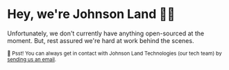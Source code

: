 # Hey, we're Johnson Land :construction_worker::wave:

Unfortunately, we don't currently have anything open-sourced at the moment. But, rest assured we're hard at work behind the scenes.

<sub>:shushing_face: Psst! You can always get in contact with Johnson Land Technologies (our tech team) by [sending us an email](mailto:tech@johnsonland.co.uk).</sub>

